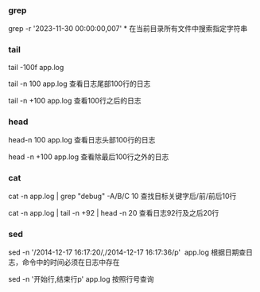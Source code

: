 
### grep

grep -r '2023-11-30 00:00:00,007' * 在当前目录所有文件中搜索指定字符串

### tail

tail -100f app.log

tail -n 100 app.log 查看日志尾部100行的日志

tail -n +100 app.log 查看100行之后的日志

### head

head-n 100 app.log 查看日志头部100行的日志

head -n +100 app.log 查看除最后100行之外的日志

### cat

cat -n app.log | grep "debug" -A/B/C 10 查找目标关键字后/前/前后10行

cat -n app.log | tail -n +92 | head -n 20 查看日志92行及之后20行

### sed

sed -n '/2014-12-17 16:17:20/,/2014-12-17 16:17:36/p'  app.log 根据日期查日志，命令中的时间必须在日志中存在

sed -n '开始行,结束行p' app.log 按照行号查询